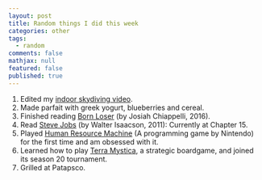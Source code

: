 ```yaml
---
layout: post
title: Random things I did this week
categories: other
tags: 
  - random
comments: false
mathjax: null
featured: false
published: true
---
```


1. Edited my [indoor skydiving video](https://youtu.be/TWi0DZzWtIU).
2. Made parfait with greek yogurt, blueberries and cereal.
3. Finished reading [Born Loser](https://www.amazon.com/Born-Loser-Josiah-Chiappelli/dp/1535262788/ref=sr_1_1?ie=UTF8&qid=1502050165&sr=8-1&keywords=josiah+chiappelli) (by Josiah Chiappelli, 2016). 
4. Read [Steve Jobs](https://www.amazon.com/Steve-Jobs-Walter-Isaacson/dp/1501127624/ref=sr_1_1?ie=UTF8&qid=1502050311&sr=8-1&keywords=steve+jobs) (by Walter Isaacson, 2011): Currently at Chapter 15.
5. Played [Human Resource Machine](https://youtu.be/nA40XF1MG-Y) (A programming game by Nintendo) for the first time and am obsessed with it.
6. Learned how to play [Terra Mystica](https://boardgamegeek.com/boardgame/120677/terra-mystica), a strategic boardgame, and joined its season 20 tournament.
7. Grilled at Patapsco.